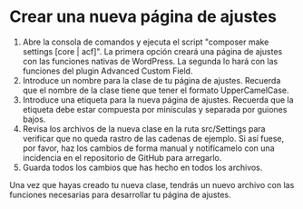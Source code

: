 # Crear una nueva página de ajustes

1. Abre la consola de comandos y ejecuta el script "composer make settings [core | acf]". La primera opción creará una página de ajustes con las funciones nativas de WordPress. La segunda lo hará con las funciones del plugin Advanced Custom Field.
2. Introduce un nombre para la clase de tu página de ajustes. Recuerda que el nombre de la clase tiene que tener el formato UpperCamelCase.
3. Introduce una etiqueta para la nueva página de ajustes. Recuerda que la etiqueta debe estar compuesta por minísculas y separada por guiones bajos.
4. Revisa los archivos de la nueva clase en la ruta src/Settings para verificar que no queda rastro de las cadenas de ejemplo. Si así fuese, por favor, haz los cambios de forma manual y notifícamelo con una incidencia en el repositorio de GitHub para arregarlo.
5. Guarda todos los cambios que has hecho en todos los archivos.

Una vez que hayas creado tu nueva clase, tendrás un nuevo archivo con las funciones necesarias para desarrollar tu página de ajustes.